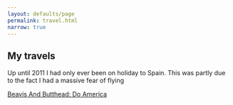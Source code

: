 ```yaml
---
layout: defaults/page
permalink: travel.html
narrow: true
---
```


## My travels

Up until 2011 I had only ever been on holiday to Spain. This was partly due to the fact I had a massive fear of flying

[Beavis And Butthead: Do America](https://www.youtube.com/watch?v=Cr4RdSLAG7I)

<div id="map-canvas"></div>

<style>
#map-canvas { 
  height: calc(100vh - 60px); 
  margin: 0; 
  padding: 0;
}
</style>

<script type="text/javascript" src="https://maps.googleapis.com/maps/api/js?key=AIzaSyDGQdgVqTDsRWmrgkorSwmuWRAtdOW0Umk"></script>
<script type="text/javascript" src="/static/js/PlacesBeen.js"></script>

I have decided to document my experience in every single country visited.


{% for place in site.travel %}
- [{{ place.title }}]({{ page.baseurl }}{{ place.url }})
{% endfor %}